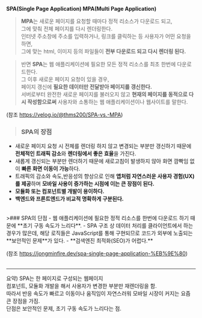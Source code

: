 **SPA(Single Page Application)
MPA(Multi Page Application)**


>**MPA**는 새로운 페이지를 요청할 때마다 정적 리소스가 다운로드 되고,   
그에 맞춰 전체 페이지를 다시 렌더링한다.    
인터넷 주소창에 주소를 입력하거나, 링크를 클릭하는 등 사용자가 어떤 요청을 하면,   
그에 맞는 html, 이미지 등의 파일들이 **전부 다운로드 되고 다시 렌더링 된다.**   

>반면 **SPA**는 웹 애플리케이션에 필요한 모든 정적 리소스를 최초 한번에 다운로드한다.   
그 이후 새로운 페이지 요청이 있을 경우,   
페이지 갱신에 **필요한 데이터만 전달받아 페이지를 갱신한다.**   
서버로부터 완전한 새로운 페이지를 불러오지 않고 **현재의 페이지를 동적으로 다시 작성함으로써** 사용자와 소통하는 웹 애플리케이션이나 웹사이트를 말한다.   

(참조 https://velog.io/@thms200/SPA-vs.-MPA)

>### SPA의 장점
- 새로운 페이지 요청 시 전체를 렌더링 하지 않고 변경되는 부분만 갱신하기 때문에 **전체적인 트래픽 감소**와 **렌더링에서 좋은 효율**을 가진다.   
- 새롭게 갱신되는 부분만 렌더하기 때문에 새로고침이 발생하지 않아 화면 깜빡임 없이 **빠른 화면 이동이 가능**하다.   
- 트래픽의 감소와 속도,반응성의 향상으로 인해 **앱처럼 자연스러운 사용자 경험(UX)를 제공**하며 **모바일 사용이 증가하는 시점에 이는 큰 장점이 된다.**   
- **모듈화 또는 컴포넌트별 개발이 용이하다.**    
- **백엔드와 프론트엔드가 비교적 명확하게 구분된다.**   
<br/>
>### SPA의 단점
- 웹 애플리케이션에 필요한 정적 리소스를 한번에 다운로드 하기 때문에 **초기 구동 속도가 느리다**.   
- SPA 구조 상 데이터 처리를 클라이언트에서 하는 경우가 많은데, 해당 로직들은 JavaScript를 통해 구현되므로 코드가 외부에 노출되는 **보안적인 문제**가 있다.   
- **검색엔진 최적화(SEO)가 어렵다.**   

(참조 https://jongminfire.dev/spa-single-page-application-%EB%9E%80)
<br/>
<br/>

-----
요약) SPA는 한 페이지로 구성되는 웹페이지   
컴포넌트, 모듈화 개발을 해서 사용자가 변경한 부분만 재렌더링을 함.   
따라서 반응 속도가 빠르고 이동이나 움직임이 자연스러워 모바일 시장이 커지는 요즘 큰 장점을 가짐.   
단점은 보안적인 문제, 초기 구동 속도가 느리다는 점.   
